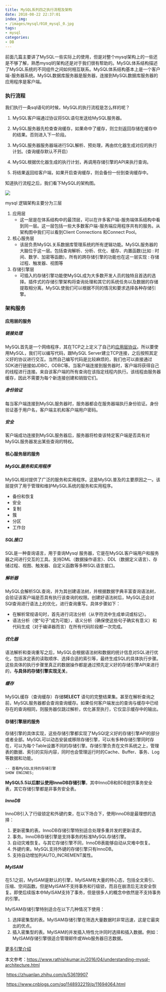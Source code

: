 ```yaml
---
title: MySQL系列四之执行流程及架构
date: 2018-08-22 22:37:01
index_img:
- /images/mysql/010_mysql_0.jpg
tags: 
- mysql
categories:
- DB
---
```


前面几篇主要讲了MySQL一些实际上的使用，但是对整个mysql架构上的一些还是不够了解，熟悉mysql的架构还是对于我们很有帮助的。MySQL体系结构描述了MySQL系统的不同组件之间如何相互联系。MySQL体系结构基本上是一个客户端-服务器系统。MySQL数据库服务器是服务器，连接到MySQL数据库服务器的应用程序是客户端。

### 执行流程

我们执行一条sql语句的时候，MySQL的执行流程是怎么样的呢？

1. MySQL客户端通过协议将SQL语句发送给MySQL服务器。

2. MySQL服务器先检查查询缓存，如果命中了缓存，则立刻返回存储在缓存中的结果。否则进入下一阶段。

3. MySQL服务器服务器端进行SQL解析、预处理，再由优化器生成对应的执行计划。(查询缓存默认不开启）

4. MySQL根据优化器生成的执行计划，再调用存储引擎的API来执行查询。

5. 将结果返回给客户端，如果开启查询缓存，则会备份一份到查询缓存中。


知道执行流程之后，我们看下MySQL的架构图。

![](/images/mysql/MySQL_Architecture.jpg)

mysql 逻辑架构主要分为三层

1. 应用层
   - 这一层是在体系结构中的最顶层，可以在许多客户端-服务端体系结构中看到同一层。这一层包括一些大多数客户端-服务端应用程序共有的服务。从架构图中我们可以看到Client Connections 和Connect Pool。
2. 核心服务层
   - 该层负责MySQL关系数据库管理系统的所有逻辑功能。MySQL服务器的大脑位于这一层。包括查询解析、分析、优化、缓存、内置函数(比如 : 时间、数学、加密等函数)，所有的跨存储引擎的功能也在这一层实现 : 存储过程、触发器、视图等
3. 存储引擎层
   - 可插入的存储引擎功能使MySQL成为大多数开发人员的独特且首选的选择。插件式的存储引擎架构将查询处理和其它的系统任务以及数据的存储提取相分离。MySQL使我们可以根据不同的情况和要求选择各种存储引擎。

### 架构服务

#### 应用层的服务

##### 链接处理

MySQL首先是一个网络程序，其在TCP之上定义了自己的[应用层协议](https://dev.mysql.com/doc/internals/en/client-server-protocol.html)。所以要使用MySQL，我们可以编写代码，跟MySQL Server建立TCP连接，之后按照其定义好的协议进行交互。当然自己编写代码是比较麻烦的，我们也可以直接通过SDK进行链接如JDBC，ODBC等。当客户端连接到服务器时，客户端将获得自己的线程进行连接。来自该客户端的所有查询在该指定线程内执行。该线程由服务器缓存，因此不需要为每个新连接创建和销毁它们。

##### 身份验证

每当客户端连接到MySQL服务器时，服务器都会在服务器端执行身份验证。身份验证基于用户名，客户端主机和客户端用户密码。

##### 安全

客户端成功连接到MySQL服务器后，服务器将检查该特定客户端是否具有对MySQL服务器发出某些查询的特权。

#### 核心服务层的服务

##### MySQL服务和实用程序

MySQL相对提供了广泛的服务和实用程序。这是MySQL普及的主要原因之一。该层提供了用于管理和维护MySQL系统的服务和实用程序。

- 备份和恢复
- 安全
- 复制
- 簇
- 分区
- 工作台

##### SQL接口

SQL是一种查询语言，用于查询Mysql 服务器，它是在MySQL客户端用户和服务器之间进行交互的工具。支持DML（数据操作语言）、DDL（数据定义语言）、存储过程、视图、触发器、自定义函数等多种SQL语言接口。

##### 解析器

MySQL会解析SQL查询，并为其创建语法树，并根据数据字典丰富查询语法树，会验证该客户端是否具有执行该查询的权限。创建好语法树后，MySQL还会对SQl查询进行语法上的优化，进行查询重写。具体步骤如下：

- 在解析常规语句时，首先进行词法分析（从字符流中生成单词或标记）。
- 语法分析（使“句子”成为可能），语义分析（确保使这些句子确实有意义）和代码生成（对于编译器而言）在所有代码阶段都一次完成。 

##### 优化器

语法解析和查询重写之后，MySQL会根据语法树和数据的统计信息对SQL进行优化，包括决定表的读取顺序、选择合适的索引等，最终生成SQL的具体执行步骤。这些具体的执行步骤里真正的数据操作都是通过预先定义好的存储引擎API来进行的，**与具体的存储引擎实现无关**。

##### 缓存

MySQL缓存（查询缓存）存储**SELECT** 语句的完整结果集。甚至在解析查询之前，MySQL服务器都会查询查询缓存。如果任何客户端发出的查询与缓存中已经存在的查询相同，则服务器仅跳过解析，优化甚至执行，它仅显示缓存中的输出。

#### 存储引擎层的服务

存储引擎的具体实现，这些存储引擎都实现了MySQl定义好的存储引擎API的部分或者全部。MySQL可以动态安装或移除存储引擎，可以有多种存储引擎同时存在，可以为每个Table设置不同的存储引擎。存储引擎负责在文件系统之上，管理表的数据、索引的实际内容，同时也会管理运行时的Cache、Buffer、事务、Log等数据和功能。

```mysql
-- 查看MySQL支持的存储引擎
SHOW ENGINES;
```

**MySQL5.5以后默认使用InnoDB存储引擎**，其中InnoDB和BDB提供事务安全表，其它存储引擎都是非事务安全表。

##### InnoDB

InnoDB引入了行级锁定和外键约束，在以下场合下，使用InnoDB是最理想的选择：

1. 更新密集的表。InnoDB存储引擎特别适合处理多重并发的更新请求。
2. 事务。InnoDB存储引擎是支持事务的标准MySQL存储引擎。
3. 自动灾难恢复。与其它存储引擎不同，InnoDB表能够自动从灾难中恢复。
4. 外键约束。MySQL支持外键的存储引擎只有InnoDB。
5. 支持自动增加列AUTO_INCREMENT属性。

##### MyISAM

在5.1之前，MyISAM是默认的引擎，MyISAM有大量的特心态，包括全文索引、压缩、空间函数。但是MyISAM不支持事务和行级锁，而且在崩溃后无法安全恢复。即使后续版本中MyISAM支持了事务，但是很多人的概念中依然是不支持事务的引擎。

MyISAM存储引擎特别适合在以下几种情况下使用：

1. 选择密集型的表。MyISAM存储引擎在筛选大量数据时非常迅速，这是它最突出的优点。
2. 插入密集型的表。MyISAM的并发插入特性允许同时选择和插入数据。例如：MyISAM存储引擎很适合管理邮件或Web服务器日志数据。



[更多引擎介绍](https://zhuanlan.zhihu.com/p/53619907)

本文参考：https://www.rathishkumar.in/2016/04/understanding-mysql-architecture.html

​					https://zhuanlan.zhihu.com/p/53619907

​					https://www.cnblogs.com/qq1148932219/p/11694064.html

   